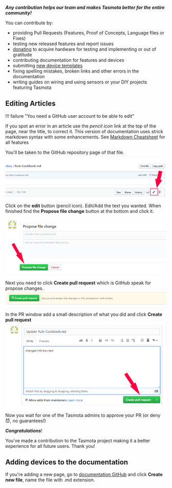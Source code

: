 ***Any contribution helps our team and makes Tasmota better for the entire community!***

You can contribute by:

- providing Pull Requests (Features, Proof of Concepts, Language files or Fixes)
- testing new released features and report issues
- [donating](https://paypal.me/tasmota) to acquire hardware for testing and implementing or out of gratitude
- contributing documentation for features and devices
- submitting [new device templates](https://templates.blakadder.com/new.html) 
- fixing spelling mistakes, broken links and other errors in the documentation
- writing guides on wiring and using sensors or your DIY projects featuring Tasmota

## Editing Articles

!!! failure "You need a GitHub user account to be able to edit"

If you spot an error in an article use the *pencil icon* link at the top of the page, near the title, to correct it. This version of documentation uses strick markdown syntax with some enhancements. See [Markdown Cheatsheet](https://3os.org/markdownCheatSheet/welcome/) for all features

You'll be taken to the GitHub repository page of that file.

![Edit file](_media/pr_tutorial_1.png)

Click on the **edit** button (pencil icon). Edit/Add the text you wanted. When finished find the **Propose file change** button at the bottom and click it.

![Propose file change](_media/pr_tutorial_2.png)

Next you need to click **Create pull request** which is GitHub speak for propose changes.
![Create pull request](_media/pr_tutorial_3.png)

In the PR window add a small description of what you did and click **Create pull request**
![Create pull request](_media/pr_tutorial_4.png)

Now you wait for one of the Tasmota admins to approve your PR (or deny :smiling_imp:, no guarantees!) 

_**Congratulations**_! 

You've made a contribution to the Tasmota project making it a better experience for all future users. Thank you!

## Adding devices to the documentation
If you're adding a new page, go to [documentation GitHub](https://github.com/tasmota/docs/tree/master/docs) and click **Create new file**, name the file with .md extension.
